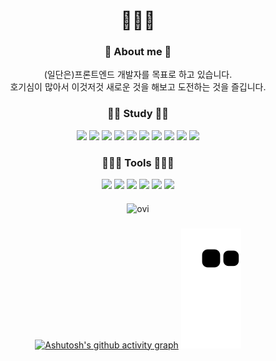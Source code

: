 <div align="center">


  <h1>👨🏻‍💻</h1>
  
  <h3>🐣 About me 🐣</h3>
  (일단은)프론트엔드 개발자를 목표로 하고 있습니다.<br>
  호기심이 많아서 이것저것 새로운 것을 해보고 도전하는 것을 즐깁니다.



  <h3>🌼🌼 Study 🌼🌼</h3>
  <p>
  <img src="https://img.shields.io/badge/HTML5-E34F26?style=for-the-badge&logo=HTML5&logoColor=white"/>
  <img src="https://img.shields.io/badge/CSS3-1572B6?style=for-the-badge&logo=CSS3&logoColor=white"/>
  <img src="https://img.shields.io/badge/Javascript-black?style=for-the-badge&logo=javascript&logoColor=F7DF1E"/>
  <img src="https://img.shields.io/badge/JQuery-lightgray?style=for-the-badge&logo=jquery&logoColor=0769AD"/>
  <img src="https://img.shields.io/badge/Vue-4FC08D?style=for-the-badge&logo=vue.js&logoColor=white"/>
  <img src="https://img.shields.io/badge/React-white?style=for-the-badge&logo=react&logoColor=61DAFB"/>
  <img src="https://img.shields.io/badge/typescript-3178C6?style=for-the-badge&logo=typescript&logoColor=white"/>
  <img src="https://img.shields.io/badge/SCSS-CC6699?style=for-the-badge&logo=SASS&logoColor=white"/>
  <img src="https://img.shields.io/badge/styledcomponents-DB7093?style=for-the-badge&logo=styledcomponents&logoColor=white"/>
  <img src="https://img.shields.io/badge/python-3776AB?style=for-the-badge&logo=python&logoColor=white"/>
  </p>




  <h3>🔧🔨🧰 Tools 🧰🔨🔧</h3>
  <img src="https://img.shields.io/badge/VScode-007ACC?style=for-the-badge&logo=visualstudiocode&logoColor=white"/>
  <img src="https://img.shields.io/badge/Figma-F24E1E?style=for-the-badge&logo=figma&logoColor=white"/>
  <img src="https://img.shields.io/badge/Adobe Photoshop-31A8FF?style=for-the-badge&logo=adobephotoshop&logoColor=white"/>
  <img src="https://img.shields.io/badge/Adobe Illustrator-FF9A00?style=for-the-badge&logo=Adobe Illustrator&logoColor=white"/>
  <img src="https://img.shields.io/badge/notion-000000?style=for-the-badge&logo=notion&logoColor=white"/>
  <img src="https://img.shields.io/badge/canva-00C4CC?style=for-the-badge&logo=canva&logoColor=white"/>
  
  
  ####
  
  
  
  <img src="https://github-readme-stats.vercel.app/api/top-langs?username=Yeonji-noob&show_icons=true&locale=en&layout=compact&theme=tokyonight" alt="ovi"/>
  
  
  ###
  [![Ashutosh's github activity graph](https://github-readme-activity-graph.cyclic.app/graph?username=Yeonji-Noob&bg_color=000000&color=b4ff94&line=4400ff&point=fff94d&area=true&hide_border=true)](https://github.com/ashutosh00710/github-readme-activity-graph)
  ![Snake animation](https://github.com/madushadhanushka/github-readme/blob/output/github-contribution-snake.svg)
  

</div>






